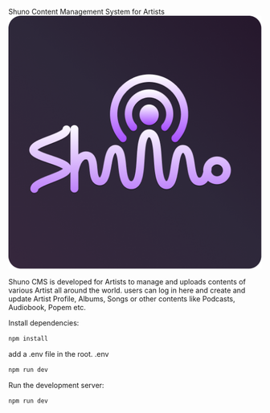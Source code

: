 Shuno Content Management System for Artists
![Login](/public/logo.png)

Shuno CMS is developed for Artists to manage and uploads contents of various Artist all around the world. users can log in here and create and update Artist Profile, Albums, Songs or other contents like Podcasts, Audiobook, Popem etc. 

Install dependencies:

```bash
npm install
```

add a .env file in the root.
.env
```bash
npm run dev
```

Run the development server:

```bash
npm run dev
```
